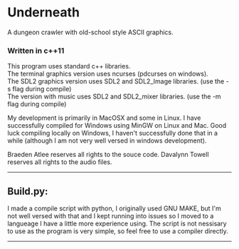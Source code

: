 # Underneath

A dungeon crawler with old-school style ASCII graphics.


### Written in c++11

This program uses standard c++ libraries.  
The terminal graphics version uses ncurses (pdcurses on windows).  
The SDL2 graphics version uses SDL2 and SDL2_Image libraries. (use the -s flag during compile)  
The version with music uses SDL2 and SDL2_mixer libraries. (use the -m flag during compile)  

My development is primarily in MacOSX and some in Linux. I have successfully compiled for Windows using MinGW on Linux and Mac. Good luck compiling locally on Windows, I haven't successfully done that in a while (although I am not very well versed in windows development).


Braeden Atlee reserves all rights to the souce code.
Davalynn Towell reserves all rights to the audio files.

---


## Build.py:

I made a compile script with python, I originally used GNU MAKE, but I'm not well versed with that and I kept running into issues so I moved to a langueage I have a little more experience using. The script is not nessisary to use as the program is very simple, so feel free to use a compiler directly.

---
